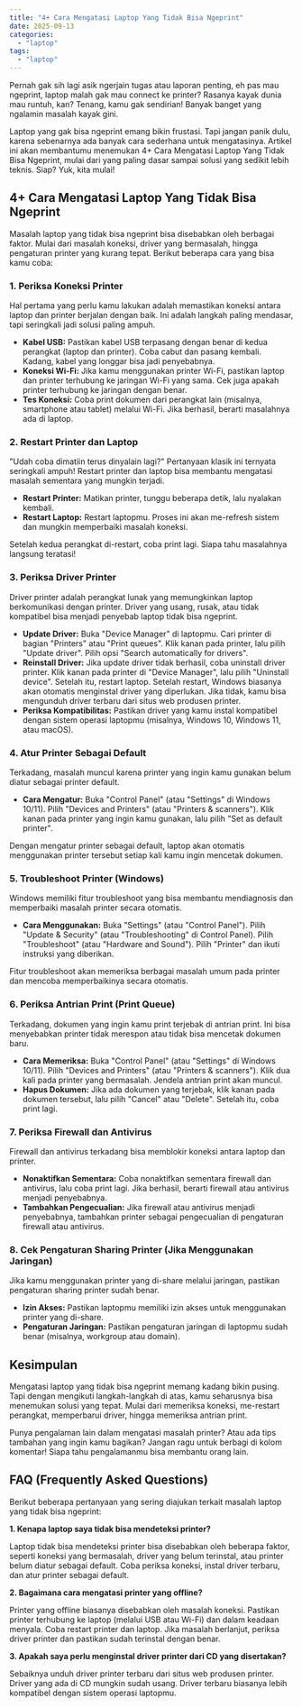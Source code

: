 ```yaml
---
title: "4+ Cara Mengatasi Laptop Yang Tidak Bisa Ngeprint"
date: 2025-09-13
categories: 
  - "laptop"
tags: 
  - "laptop"
---
```


Pernah gak sih lagi asik ngerjain tugas atau laporan penting, eh pas mau ngeprint, laptop malah gak mau connect ke printer? Rasanya kayak dunia mau runtuh, kan? Tenang, kamu gak sendirian! Banyak banget yang ngalamin masalah kayak gini.

Laptop yang gak bisa ngeprint emang bikin frustasi. Tapi jangan panik dulu, karena sebenarnya ada banyak cara sederhana untuk mengatasinya. Artikel ini akan membantumu menemukan 4+ Cara Mengatasi Laptop Yang Tidak Bisa Ngeprint, mulai dari yang paling dasar sampai solusi yang sedikit lebih teknis. Siap? Yuk, kita mulai!

## 4+ Cara Mengatasi Laptop Yang Tidak Bisa Ngeprint

Masalah laptop yang tidak bisa ngeprint bisa disebabkan oleh berbagai faktor. Mulai dari masalah koneksi, driver yang bermasalah, hingga pengaturan printer yang kurang tepat. Berikut beberapa cara yang bisa kamu coba:

### 1\. Periksa Koneksi Printer

Hal pertama yang perlu kamu lakukan adalah memastikan koneksi antara laptop dan printer berjalan dengan baik. Ini adalah langkah paling mendasar, tapi seringkali jadi solusi paling ampuh.

- **Kabel USB:** Pastikan kabel USB terpasang dengan benar di kedua perangkat (laptop dan printer). Coba cabut dan pasang kembali. Kadang, kabel yang longgar bisa jadi penyebabnya.
- **Koneksi Wi-Fi:** Jika kamu menggunakan printer Wi-Fi, pastikan laptop dan printer terhubung ke jaringan Wi-Fi yang sama. Cek juga apakah printer terhubung ke jaringan dengan benar.
- **Tes Koneksi:** Coba print dokumen dari perangkat lain (misalnya, smartphone atau tablet) melalui Wi-Fi. Jika berhasil, berarti masalahnya ada di laptop.

### 2\. Restart Printer dan Laptop

"Udah coba dimatiin terus dinyalain lagi?" Pertanyaan klasik ini ternyata seringkali ampuh! Restart printer dan laptop bisa membantu mengatasi masalah sementara yang mungkin terjadi.

- **Restart Printer:** Matikan printer, tunggu beberapa detik, lalu nyalakan kembali.
- **Restart Laptop:** Restart laptopmu. Proses ini akan me-refresh sistem dan mungkin memperbaiki masalah koneksi.

Setelah kedua perangkat di-restart, coba print lagi. Siapa tahu masalahnya langsung teratasi!

### 3\. Periksa Driver Printer

Driver printer adalah perangkat lunak yang memungkinkan laptop berkomunikasi dengan printer. Driver yang usang, rusak, atau tidak kompatibel bisa menjadi penyebab laptop tidak bisa ngeprint.

- **Update Driver:** Buka "Device Manager" di laptopmu. Cari printer di bagian "Printers" atau "Print queues". Klik kanan pada printer, lalu pilih "Update driver". Pilih opsi "Search automatically for drivers".
- **Reinstall Driver:** Jika update driver tidak berhasil, coba uninstall driver printer. Klik kanan pada printer di "Device Manager", lalu pilih "Uninstall device". Setelah itu, restart laptop. Setelah restart, Windows biasanya akan otomatis menginstal driver yang diperlukan. Jika tidak, kamu bisa mengunduh driver terbaru dari situs web produsen printer.
- **Periksa Kompatibilitas:** Pastikan driver yang kamu instal kompatibel dengan sistem operasi laptopmu (misalnya, Windows 10, Windows 11, atau macOS).

### 4\. Atur Printer Sebagai Default

Terkadang, masalah muncul karena printer yang ingin kamu gunakan belum diatur sebagai printer default.

- **Cara Mengatur:** Buka "Control Panel" (atau "Settings" di Windows 10/11). Pilih "Devices and Printers" (atau "Printers & scanners"). Klik kanan pada printer yang ingin kamu gunakan, lalu pilih "Set as default printer".

Dengan mengatur printer sebagai default, laptop akan otomatis menggunakan printer tersebut setiap kali kamu ingin mencetak dokumen.

### 5\. Troubleshoot Printer (Windows)

Windows memiliki fitur troubleshoot yang bisa membantu mendiagnosis dan memperbaiki masalah printer secara otomatis.

- **Cara Menggunakan:** Buka "Settings" (atau "Control Panel"). Pilih "Update & Security" (atau "Troubleshooting" di Control Panel). Pilih "Troubleshoot" (atau "Hardware and Sound"). Pilih "Printer" dan ikuti instruksi yang diberikan.

Fitur troubleshoot akan memeriksa berbagai masalah umum pada printer dan mencoba memperbaikinya secara otomatis.

### 6\. Periksa Antrian Print (Print Queue)

Terkadang, dokumen yang ingin kamu print terjebak di antrian print. Ini bisa menyebabkan printer tidak merespon atau tidak bisa mencetak dokumen baru.

- **Cara Memeriksa:** Buka "Control Panel" (atau "Settings" di Windows 10/11). Pilih "Devices and Printers" (atau "Printers & scanners"). Klik dua kali pada printer yang bermasalah. Jendela antrian print akan muncul.
- **Hapus Dokumen:** Jika ada dokumen yang terjebak, klik kanan pada dokumen tersebut, lalu pilih "Cancel" atau "Delete". Setelah itu, coba print lagi.

### 7\. Periksa Firewall dan Antivirus

Firewall dan antivirus terkadang bisa memblokir koneksi antara laptop dan printer.

- **Nonaktifkan Sementara:** Coba nonaktifkan sementara firewall dan antivirus, lalu coba print lagi. Jika berhasil, berarti firewall atau antivirus menjadi penyebabnya.
- **Tambahkan Pengecualian:** Jika firewall atau antivirus menjadi penyebabnya, tambahkan printer sebagai pengecualian di pengaturan firewall atau antivirus.

### 8\. Cek Pengaturan Sharing Printer (Jika Menggunakan Jaringan)

Jika kamu menggunakan printer yang di-share melalui jaringan, pastikan pengaturan sharing printer sudah benar.

- **Izin Akses:** Pastikan laptopmu memiliki izin akses untuk menggunakan printer yang di-share.
- **Pengaturan Jaringan:** Pastikan pengaturan jaringan di laptopmu sudah benar (misalnya, workgroup atau domain).

## Kesimpulan

Mengatasi laptop yang tidak bisa ngeprint memang kadang bikin pusing. Tapi dengan mengikuti langkah-langkah di atas, kamu seharusnya bisa menemukan solusi yang tepat. Mulai dari memeriksa koneksi, me-restart perangkat, memperbarui driver, hingga memeriksa antrian print.

Punya pengalaman lain dalam mengatasi masalah printer? Atau ada tips tambahan yang ingin kamu bagikan? Jangan ragu untuk berbagi di kolom komentar! Siapa tahu pengalamanmu bisa membantu orang lain.

## FAQ (Frequently Asked Questions)

Berikut beberapa pertanyaan yang sering diajukan terkait masalah laptop yang tidak bisa ngeprint:

**1\. Kenapa laptop saya tidak bisa mendeteksi printer?**

Laptop tidak bisa mendeteksi printer bisa disebabkan oleh beberapa faktor, seperti koneksi yang bermasalah, driver yang belum terinstal, atau printer belum diatur sebagai default. Coba periksa koneksi, instal driver terbaru, dan atur printer sebagai default.

**2\. Bagaimana cara mengatasi printer yang offline?**

Printer yang offline biasanya disebabkan oleh masalah koneksi. Pastikan printer terhubung ke laptop (melalui USB atau Wi-Fi) dan dalam keadaan menyala. Coba restart printer dan laptop. Jika masalah berlanjut, periksa driver printer dan pastikan sudah terinstal dengan benar.

**3\. Apakah saya perlu menginstal driver printer dari CD yang disertakan?**

Sebaiknya unduh driver printer terbaru dari situs web produsen printer. Driver yang ada di CD mungkin sudah usang. Driver terbaru biasanya lebih kompatibel dengan sistem operasi laptopmu.

